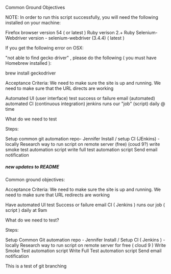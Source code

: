 Common Ground Objectives

NOTE:
In order to run this script successfully, you will need the following installed on your machine:

Firefox browser version 54 ( or latest )
Ruby verison 2.+
Ruby Selenium-Webdriver version - selenium-webdriver (3.4.4) ( latest )

If you get the following error on OSX:

"not able to find gecko driver"
, please do the following ( you must have Homebrew installed ):

brew install geckodriver

Acceptance Criteria:
We need to make sure the site is up and running.
We need to make sure that the URL directs are working


Automated UI (user interface) test
success or failure email (automated)
automated CI (continuous integration) jenkins runs our "job" (script) daily @ time


What do we need to test

Steps:

Setup common git automation repo- Jennifer
Install / setup CI (JEnkins) - locally
Research way to run script on remote server (free) (coud 9?)
write smoke test automation script
write full test automation script
Send email notification

##### new updates to README

Common ground objectives:


Acceptance Criteria:
We need to make sure the site is up and running.
We need to make sure that URL redirects are working



Have automated UI test
Success or failure email
CI ( Jenkins ) runs our job ( script ) daily at 9am






What do we need to test?


Steps:

Setup Common Git automation repo - Jennifer
Install / Setup CI ( Jenkins ) - locally
Research way to run script on remote server for free ( cloud 9 )
Write Smoke Test automation script
Write Full Test automation script
Send email notification


This is a test of git branching